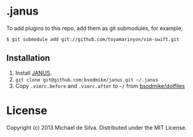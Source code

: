 # .janus

To add plugins to this repo, add them as git submodules, for example,

```
$ git submodule add git://github.com/toyamarinyon/vim-swift.git
```

## Installation

1. Install [JANUS](https://github.com/carlhuda/janus).
2. `git clone git@github.com:bsodmike/janus.git ~/.janus`
3. Copy `.vimrc.before` and `.vimrc.after` to `~/` from [bsodmike/dotfiles](https://github.com/bsodmike/dotfiles/tree/master/vim)

# License

Copyright (c) 2013 Michael de Silva. Distributed under the MIT License.
